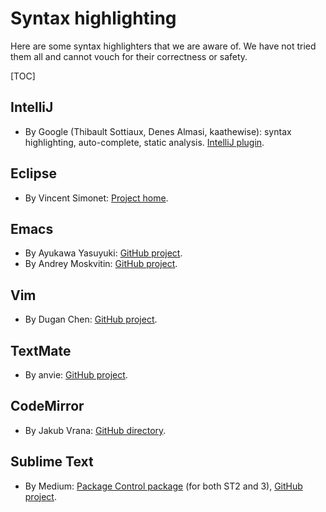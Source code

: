 # Syntax highlighting

Here are some syntax highlighters that we are aware of. We have not tried them
all and cannot vouch for their correctness or safety.

[TOC]

## IntelliJ

-   By Google (Thibault Sottiaux, Denes Almasi, kaathewise): syntax
    highlighting, auto-complete, static analysis. [IntelliJ plugin][intellij].

## Eclipse

-   By Vincent Simonet: [Project home][eclipse-project].

## Emacs

-   By Ayukawa Yasuyuki: [GitHub project][emacs-1-project].
-   By Andrey Moskvitin: [GitHub project][emacs-2-project].

## Vim

-   By Dugan Chen: [GitHub project][vim-project].

## TextMate

-   By anvie: [GitHub project][textmate-project].

## CodeMirror

-   By Jakub Vrana: [GitHub directory][codemirror-project].

## Sublime Text

-   By Medium: [Package Control package][package-control] (for both ST2 and 3),
    [GitHub project][sublime-project].

[intellij]: https://plugins.jetbrains.com/plugin/9841-bamboo-soy
[eclipse-project]: http://www.normalesup.org/~simonet/soft/ow/eclipse-closure-templates.en.html
[emacs-1-project]: https://github.com/toomoresuch/soy-mode
[emacs-2-project]: https://github.com/archimag/cl-closure-template
[vim-project]: https://github.com/duganchen/vim-soy
[textmate-project]: https://github.com/anvie/SoyTemplate
[codemirror-project]: https://github.com/codemirror/CodeMirror
[package-control]: https://packagecontrol.io/packages/Soy
[sublime-project]: https://github.com/Medium/soy-sublime
